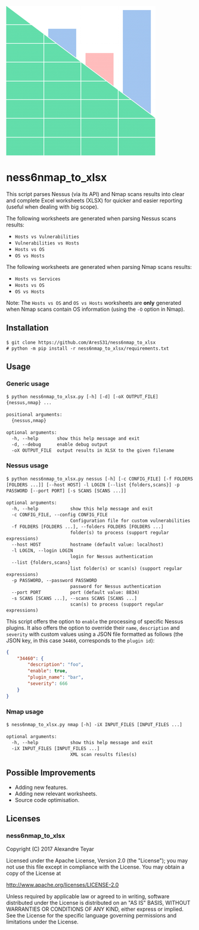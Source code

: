 ![ness6nmap_to_xlsx](images/ness6nmap_to_xlsx.png)
# ness6nmap_to_xlsx

This script parses Nessus (via its API) and Nmap scans results into clear and complete Excel worksheets (XLSX) for quicker and easier reporting (useful when dealing with big scope).

The following worksheets are generated when parsing Nessus scans results:
* `Hosts vs Vulnerabilities`
* `Vulnerabilities vs Hosts`
* `Hosts vs OS`
* `OS vs Hosts`

The following worksheets are generated when parsing Nmap scans results:
* `Hosts vs Services`
* `Hosts vs OS`
* `OS vs Hosts`

Note: The `Hosts vs OS` and `OS vs Hosts` worksheets are **only** generated when Nmap scans contain OS information (using the `-O` option in Nmap).

## Installation
    $ git clone https://github.com/AresS31/ness6nmap_to_xlsx
    # python -m pip install -r ness6nmap_to_xlsx/requirements.txt

## Usage
### Generic usage
    $ python ness6nmap_to_xlsx.py [-h] [-d] [-oX OUTPUT_FILE] {nessus,nmap} ...
    
    positional arguments:
      {nessus,nmap}

    optional arguments:
      -h, --help       show this help message and exit
      -d, --debug      enable debug output
      -oX OUTPUT_FILE  output results in XLSX to the given filename

### Nessus usage
    $ python ness6nmap_to_xlsx.py nessus [-h] [-c CONFIG_FILE] [-f FOLDERS [FOLDERS ...]] [--host HOST] -l LOGIN [--list {folders,scans}] -p PASSWORD [--port PORT] [-s SCANS [SCANS ...]]

    optional arguments:
      -h, --help            show this help message and exit
      -c CONFIG_FILE, --config CONFIG_FILE
                            Configuration file for custom vulnerabilities
      -f FOLDERS [FOLDERS ...], --folders FOLDERS [FOLDERS ...]
                            folder(s) to process (support regular expressions)
      --host HOST           hostname (default value: localhost)
      -l LOGIN, --login LOGIN
                            login for Nessus authentication
      --list {folders,scans}
                            list folder(s) or scan(s) (support regular expressions)
      -p PASSWORD, --password PASSWORD
                            password for Nessus authentication
      --port PORT           port (default value: 8834)
      -s SCANS [SCANS ...], --scans SCANS [SCANS ...]
                            scan(s) to process (support regular expressions)

This script offers the option to `enable` the processing of specific Nessus plugins. It also offers the option to override their `name`, `description` and `severity` with custom values using a JSON file formatted as follows (the JSON key, in this case `34460`, corresponds to the `plugin id`):
```json
{
    "34460": {
        "description": "foo",
        "enable": true,
        "plugin_name": "bar",
        "severity": 666
    }
} 
```

### Nmap usage
    $ ness6nmap_to_xlsx.py nmap [-h] -iX INPUT_FILES [INPUT_FILES ...]

    optional arguments:
      -h, --help            show this help message and exit
      -iX INPUT_FILES [INPUT_FILES ...]
                            XML scan results files(s)

## Possible Improvements
* Adding new features.
* Adding new relevant worksheets.
* Source code optimisation.

## Licenses
### ness6nmap_to_xlsx
Copyright (C) 2017 Alexandre Teyar

Licensed under the Apache License, Version 2.0 (the "License");
you may not use this file except in compliance with the License.
You may obtain a copy of the License at

  <http://www.apache.org/licenses/LICENSE-2.0>

Unless required by applicable law or agreed to in writing, software
distributed under the License is distributed on an "AS IS" BASIS,
WITHOUT WARRANTIES OR CONDITIONS OF ANY KIND, either express or implied.
See the License for the specific language governing permissions and
limitations under the License. 
